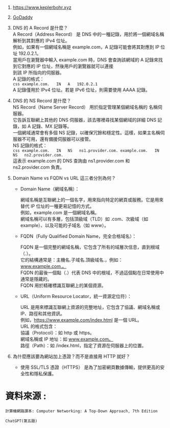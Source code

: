 1.  https://www.keplerbohr.xyz <br>
2. [GoDaddy](https://tw.godaddy.com/domains) <br>
3. DNS 的 A Record 是什麼？ <br>
        A Record（Address Record） 是 DNS 中的一種記錄，用於將一個網域名稱解析到其對應的 IPv4 位址。<br>
        例如，如果有一個網域名稱是 example.com，A 記錄可能會將其對應到 IP 位址 192.0.2.1。<br>
        當用戶在瀏覽器中輸入 example.com 時，DNS 會查詢該網域的 A 記錄來找到它對應的 IP 位址，然後用戶的瀏覽器就可以連接<br>到該 IP 所指向的伺服器。<br>
        A 記錄的格式：<br>
        ```css
        example.com.   IN   A   192.0.2.1
        ```<br>
        A 記錄僅用於 IPv4 位址。若是 IPv6 位址，則需要使用 AAAA 記錄。<br>
4.  DNS 的 NS Record 是什麼？<br>
        NS Record（Name Server Record） 用於指定管理某個網域名稱的 名稱伺服器。<br>
        它告訴互聯網上其他的 DNS 伺服器，該去哪裡尋找某個網域的詳細 DNS 記錄，如 A 記錄、MX 記錄等。<br>
        一個網域通常會有多個 NS 記錄，以確保冗餘和穩定性。這樣，如果主名稱伺服器不可用，還有備援伺服器可以接管。<br>
        NS 記錄的格式：<br>
        ```css
        example.com.   IN   NS   ns1.provider.com.
        example.com.   IN   NS   ns2.provider.com.
        ```<br>
        這表示 example.com 的 DNS 查詢由 ns1.provider.com 和 ns2.provider.com 負責。<br>
5.  Domain Name vs FQDN vs URL 這三者分別為何？
    - Domain Name（網域名稱）：<br>

        網域名稱是互聯網上的一個名字，用來指向特定的網頁或服務。它是用來替代 IP 位址的一種更易記憶的方式。<br>
        例如，example.com 是一個網域名稱。<br>
        網域名稱可以有多層，包括頂級域（TLD）如 .com、次級域（如 example）、以及可能的子域名（如 www）。<br>
        
    - FQDN（Fully Qualified Domain Name，完全合格域名）：

        FQDN 是一個完整的網域名稱，它包含了所有的域層次信息，直到根域（.）。<br>
        它的結構通常是：主機名.子域名.頂級域名.，例如：www.example.com.。<br>
        FQDN 的最後一個點（.）代表 DNS 中的根域，不過這個點在日常使用中通常是隱藏的。<br>
        FQDN 用於精確標識互聯網上的某個資源。<br>

    - URL（Uniform Resource Locator，統一資源定位符）：<br>

        URL 是用來標識互聯網上資源的完整地址，它包含了協議、網域名稱或 IP、路徑和其他資訊。<br>
        例如，https://www.example.com/index.html 是一個 URL。<br>
        URL 的格式包含：<br>
        協議（Protocol）：如 http 或 https。<br>
        網域名稱或 IP 地址：如 www.example.com。<br>
        路徑（Path）：如 /index.html，指定了資源在伺服器上的位置。<br>

6. 為什麼應該要為網站加上憑證？而不是直接用 HTTP 就好？ <br>
    - 使用 SSL/TLS 憑證（HTTPS） 是為了加密網頁數據傳輸，提供更高的安全性和隱私保護。

# 資料來源 : <br>
    計算機網路課本: Computer Networking: A Top-Down Approach, 7th Edition

    ChatGPT(第五題)